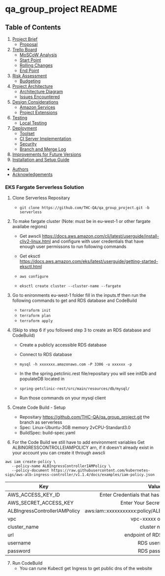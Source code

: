 # qa_group_project README

## Table of Contents

1. [Project Brief](#project-brief)
    + [Proposal](#proposal)
2. [Trello Board](#trello-board)
    + [MoSCoW Analysis](#moscow-analysis)
    + [Start Point](#start-point)
    + [Rolling Changes](#rolling-changes)
    + [End Point](#end-point)
3. [Risk Assessment](#risk-assessment)
    + [Budgeting](#budgeting)
4. [Project Architecture](#project-architecture)
    + [Architecture Diagram](#overall-architecture)
    + [Issues Encountered](#issues-encountered)
5. [Design Considerations](#design-considerations)
    + [Amazon Services](#amazon-services)
    + [Project Extensions](#project-extensions)
6. [Testing](#testing)
    + [Local Testing](#local-testing)
7. [Deployment](#deployment)
    + [Toolset](#toolset)
    + [CI Server Implementation](#ci-server-implementation-and-configuration)
    + [Security](#security)
    + [Branch and Merge Log](#branch-and-merge-log)
8. [Improvements for Future Versions](#improvements-for-future-versions)
9. [Installation and Setup Guide](#installation-and-setup-guide)
+ [Authors](#authors)
+ [Acknowledgements](#acknowledgements)


### EKS Fargate Serverless Solution

1. Clone Serverless Repositary
    - ```git clone https://github.com/THC-QA/qa_group_project.git -b serverless```

2. To make fargate cluster (Note: must be in eu-west-1 or other fargate availabe regions)
    - Get awscli https://docs.aws.amazon.com/cli/latest/userguide/install-cliv2-linux.html and configure with user credentials that have enough user permissons to run following commands
    - Get eksctl https://docs.aws.amazon.com/eks/latest/userguide/getting-started-eksctl.html

    - ```aws configure```
    - ```eksctl create cluster --cluster-name --fargate```

3. Go to enironments eu-west-1 folder fill in the inputs.tf then run the following commands to get and RDS database and CodeBuild
    - ```terraform init```
    - ```terraform plan```
    - ```terraform apply```


4. (Skip to step 6 if you followed step 3 to create an RDS database and CodeBuild) 
    - Create a publicly accessible RDS database
    - Connect to RDS database
    
    - ```mysql -h xxxxxxx.amazonaws.com -P 3306 -u xxxxxx -p```
    
    - In the the spring.petclinic.rest file/repositary you will see initDb and populateDB located in 
    
    - ```spring-petclinic-rest/src/main/resources/db/mysql/```
    
    - Run those commands on your mysql client

5. Create Code Build - Setup
    - Repositary https://github.com/THC-QA/qa_group_project.git the branch as serverless
    - Spec: Linux-Ubuntu-3GB memory 2vCPU-Standard3.0
    - BuildSpec: build-spec.yaml

6. For the Code Build we still have to add environment variables
Get ALBINGRESSCONTROLLEIAMPOLICY arn, if it doesn't already exist in your account you can create it through awscli
```
aws iam create-policy \
   --policy-name ALBIngressControllerIAMPolicy \
   --policy-document https://raw.githubusercontent.com/kubernetes-sigs/aws-alb-ingress-controller/v1.1.4/docs/examples/iam-policy.json
```

| Key       | Value       |
| ------------- |:-------------:|
| AWS_ACCESS_KEY_ID     | Enter Credentials that has access to Eks Cluster |
| AWS_SECRET_ACCESS_KEY      | Enter Your Secret Access Key      |
| ALBIngressControllerIAMPolicy | aws:iam::xxxxxxxxxxx:policy/ALBIngressControllerIAMPolicy     |
| vpc | vpc-xxxxx of cluster      |
|cluster_name | cluster name      |
| url | endpoint of RDS Database      |
| username | RDS username      | 
| password | RDS password|

7. Run CodeBuild
    - You can rune Kubectl get Ingress to get public dns of the website
